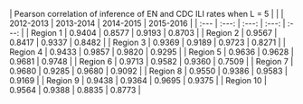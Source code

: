 | Pearson correlation of inference of EN and CDC ILI rates when L = 5 |
| | 2012-2013 | 2013-2014 | 2014-2015 | 2015-2016 |
| :---      | :---:  | :---:  | :---:  | :---:  |
| Region 1  | 0.9404 | 0.8577 | 0.9193 | 0.8703 |
| Region 2  | 0.9567 | 0.8417 | 0.9337 | 0.8482 |
| Region 3  | 0.9369 | 0.9189 | 0.9723 | 0.8271 |
| Region 4  | 0.9433 | 0.9857 | 0.9820 | 0.9295 |
| Region 5  | 0.9636 | 0.9628 | 0.9681 | 0.9748 |
| Region 6  | 0.9713 | 0.9582 | 0.9360 | 0.7509 |
| Region 7  | 0.9680 | 0.9285 | 0.9680 | 0.9092 |
| Region 8  | 0.9550 | 0.9386 | 0.9583 | 0.9169 |
| Region 9  | 0.9438 | 0.9364 | 0.9695 | 0.9375 |
| Region 10 | 0.9564 | 0.9388 | 0.8835 | 0.8773 |
